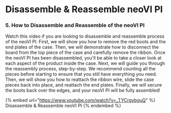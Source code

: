 # Disassemble & Reassemble neoVI PI

### 5. How to Disassemble and Reassemble of the neoVI PI

Watch this video if you are looking to disassemble and reassemble process of the neoVI PI. First, we will show you how to remove the red boots and the end plates of the case. Then, we will demonstrate how to disconnect the board from the top piece of the case and carefully remove the ribbon. Once the neoVI PI has been disassembled, you'll be able to take a closer look at each aspect of the product inside the case. Next, we will guide you through the reassembly process, step-by-step. We recommend counting all the pieces before starting to ensure that you still have everything you need. Then, we will show you how to reattach the ribbon wire, slide the case pieces back into place, and reattach the end plates. Finally, we will secure the boots back over the edges, and your neoVI PI will be fully assembled!

{% embed url="https://www.youtube.com/watch?v=_TYCrgybguQ" %}
Disassemble & Reassemble neoVI PI
{% endembed %}
